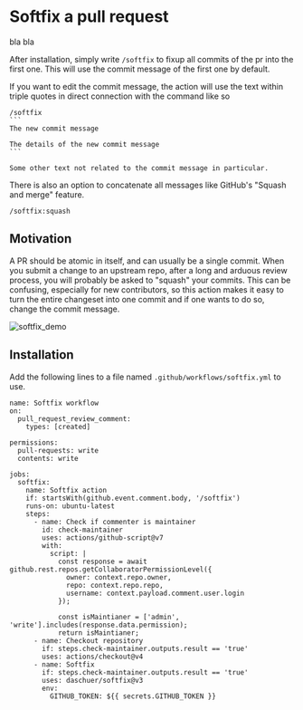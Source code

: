 # Softfix a pull request
bla bla

After installation, simply write `/softfix` to fixup all commits of the pr into the first one. This will use the commit message of the first one by default.

If you want to edit the commit message, the action will use the text within triple quotes in direct connection with the command like so

````
/softfix
```
The new commit message

The details of the new commit message
```

Some other text not related to the commit message in particular.
````

There is also an option to concatenate all messages like GitHub's "Squash and merge" feature.

```
/softfix:squash
```

## Motivation
A PR should be atomic in itself, and can usually be a single commit. When you submit a change to an upstream repo, after a long and arduous review process, you will probably be asked to "squash" your commits. This can be confusing, especially for new contributors, so this action makes it easy to turn the entire changeset into one commit and if one wants to do so, change the commit message.

![softfix_demo](img/softfix_demo.png)

## Installation
Add the following lines to a file named `.github/workflows/softfix.yml` to use.
```
name: Softfix workflow
on:
  pull_request_review_comment:
    types: [created]

permissions:
  pull-requests: write
  contents: write

jobs:
  softfix:
    name: Softfix action
    if: startsWith(github.event.comment.body, '/softfix')
    runs-on: ubuntu-latest
    steps:
      - name: Check if commenter is maintainer
        id: check-maintainer
        uses: actions/github-script@v7
        with:
          script: |
            const response = await github.rest.repos.getCollaboratorPermissionLevel({
              owner: context.repo.owner,
              repo: context.repo.repo,
              username: context.payload.comment.user.login
            });

            const isMaintianer = ['admin', 'write'].includes(response.data.permission);
            return isMaintianer;
      - name: Checkout repository
        if: steps.check-maintainer.outputs.result == 'true'
        uses: actions/checkout@v4
      - name: Softfix
        if: steps.check-maintainer.outputs.result == 'true'
        uses: daschuer/softfix@v3
        env:
          GITHUB_TOKEN: ${{ secrets.GITHUB_TOKEN }}
```

